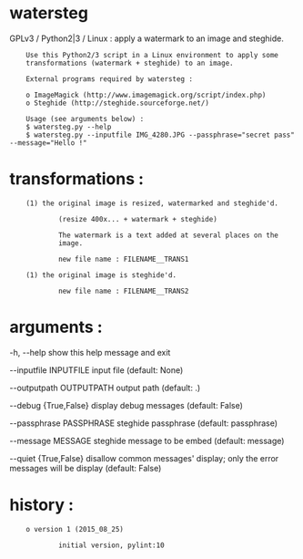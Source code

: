 # watersteg
GPLv3 / Python2|3 / Linux : apply a watermark to an image and steghide.

        Use this Python2/3 script in a Linux environment to apply some
        transformations (watermark + steghide) to an image.

        External programs required by watersteg :

        o ImageMagick (http://www.imagemagick.org/script/index.php)
        o Steghide (http://steghide.sourceforge.net/)

        Usage (see arguments below) :
        $ watersteg.py --help
        $ watersteg.py --inputfile IMG_4280.JPG --passphrase="secret pass" --message="Hello !"

# transformations :

        (1) the original image is resized, watermarked and steghide'd.

                (resize 400x... + watermark + steghide)

                The watermark is a text added at several places on the
                image.

                new file name : FILENAME__TRANS1

        (1) the original image is steghide'd.

                new file name : FILENAME__TRANS2

# arguments :

  -h, --help            show this help message and exit

  --inputfile INPUTFILE
                        input file (default: None)

  --outputpath OUTPUTPATH
                        output path (default: .)

  --debug {True,False}  display debug messages (default: False)

  --passphrase PASSPHRASE
                        steghide passphrase (default: passphrase)

  --message MESSAGE     steghide message to be embed (default: message)

  --quiet {True,False}  disallow common messages' display; only the error
                        messages will be display (default: False)
# history :

        o version 1 (2015_08_25)

                initial version, pylint:10
    
